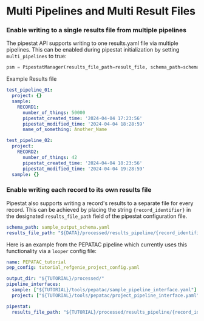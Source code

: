 # Multi Pipelines and Multi Result Files

### Enable writing to a single results file from multiple pipelines
The pipestat API supports writing to one results.yaml file via multiple pipelines. This can be enabled during pipestat initialization by setting `multi_pipelines` to true:

```python
psm = PipestatManager(results_file_path=result_file, schema_path=schema_file, multi_pipelines=True)
```

Example Results file
```yaml
test_pipeline_01:
  project: {}
  sample:
    RECORD1:
      number_of_things: 50000
      pipestat_created_time: '2024-04-04 17:23:56'
      pipestat_modified_time: '2024-04-04 18:28:59'
      name_of_something: Another_Name

test_pipeline_02:
  project:
    RECORD2:
      number_of_things: 42
      pipestat_created_time: '2024-04-04 18:23:56'
      pipestat_modified_time: '2024-04-04 19:28:59'
  sample: {}
```

### Enable writing each record to its own results file

Pipestat also supports writing a record's results to a separate file for every record. This can be achieved by placing the string `{record_identifier}` in the designated `results_file_path` field of the pipestat configuration file.

```yaml
schema_path: sample_output_schema.yaml
results_file_path: "${DATA}/processed/results_pipeline/{record_identifier}/stats.yaml"

```


Here is an example from the PEPATAC pipeline which currently uses this functionality via a `looper` config file:

```yaml
name: PEPATAC_tutorial
pep_config: tutorial_refgenie_project_config.yaml

output_dir: "${TUTORIAL}/processed/"
pipeline_interfaces:
  sample: ["${TUTORIAL}/tools/pepatac/sample_pipeline_interface.yaml"]
  project: ["${TUTORIAL}/tools/pepatac/project_pipeline_interface.yaml"]

pipestat:
  results_file_path: "${TUTORIAL}/processed/results_pipeline/{record_identifier}/stats.yaml"
```